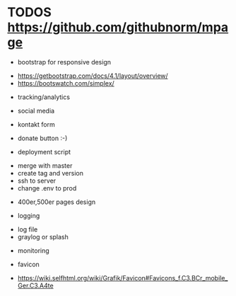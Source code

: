 # TODOS https://github.com/githubnorm/mpage

* bootstrap for responsive design
- https://getbootstrap.com/docs/4.1/layout/overview/
- https://bootswatch.com/simplex/

* tracking/analytics
- social media

* kontakt form

* donate button :-)

* deployment script
- merge with master
- create tag and version
- ssh to server
- change .env to prod

* 400er,500er pages design

* logging
- log file
- graylog or splash

* monitoring

* favicon
- https://wiki.selfhtml.org/wiki/Grafik/Favicon#Favicons_f.C3.BCr_mobile_Ger.C3.A4te
